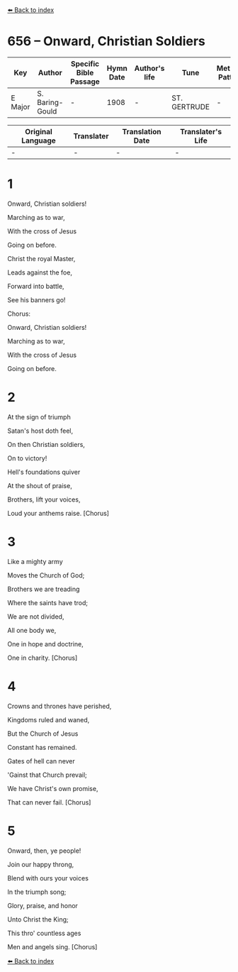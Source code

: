 [⬅️ Back to index](../README.md)

# 656 – Onward, Christian Soldiers

Key | Author   | Specific Bible Passage     |Hymn Date |Author's life |Tune |Metrical Pattern   |Composer/Source
-- | --------- | ---------------------------|----------|--------------|-----|-------------------|-------------  
E Major |S. Baring-Gould |- |1908 |- |ST. GERTRUDE |- |Sir Arthur Sullivan

Original Language | Translater | Translation Date   | Translater's Life  
----------------- | --------- | --------------------|-------------     
\- |- |- |-




# 1

Onward, Christian soldiers!

Marching as to war,

With the cross of Jesus

Going on before.

Christ the royal Master,

Leads against the foe,

Forward into battle, 

See his banners go!



Chorus:

Onward, Christian soldiers!

Marching as to war,

With the cross of Jesus 

Going on before.



# 2

At the sign of triumph

Satan's host doth feel,

On then Christian soldiers,

On to victory!

Hell's foundations quiver

At the shout of praise,

Brothers, lift your voices, 

Loud your anthems raise.  [Chorus]



# 3

Like a mighty army

Moves the Church of God;

Brothers we are treading

Where the saints have trod;

We are not divided,

All one body we,

One in hope and doctrine,

One in charity.  [Chorus]



# 4

Crowns and thrones have perished,

Kingdoms ruled and waned,

But the Church of Jesus

Constant has remained.

Gates of hell can never

'Gainst that Church prevail;

We have Christ's own promise,

That can never fail.  [Chorus]



# 5

Onward, then, ye people!

Join our happy throng,

Blend with ours your voices

In the triumph song;

Glory, praise, and honor

Unto Christ the King;

This thro' countless ages 

Men and angels sing.  [Chorus]





[⬅️ Back to index](../README.md)
